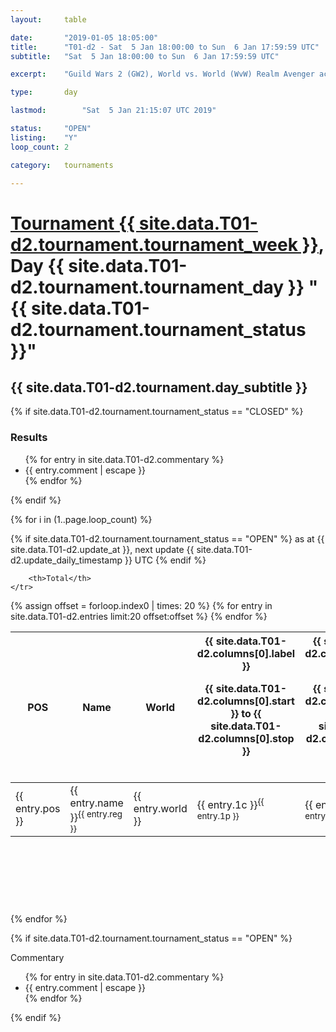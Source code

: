 ```yaml
---
layout: 	table

date: 		"2019-01-05 18:05:00"
title: 		"T01-d2 - Sat  5 Jan 18:00:00 to Sun  6 Jan 17:59:59 UTC"
subtitle: 	"Sat  5 Jan 18:00:00 to Sun  6 Jan 17:59:59 UTC"

excerpt:    "Guild Wars 2 (GW2), World vs. World (WvW) Realm Avenger achivement Tournament. \"Every Kill Counts\""

type:       day

lastmod: 		"Sat  5 Jan 21:15:07 UTC 2019"

status:     "OPEN"
listing:    "Y"
loop_count: 2

category: 	tournaments

---
```

<div class="table_header">
    <h1><a href="{{ site.data.T01-d2.tournament.week_url }}">Tournament {{ site.data.T01-d2.tournament.tournament_week }}</a>, Day {{ site.data.T01-d2.tournament.tournament_day }} "{{ site.data.T01-d2.tournament.tournament_status }}"</h1>
    <h2>{{ site.data.T01-d2.tournament.day_subtitle }}</h2> 
</div>

{% if site.data.T01-d2.tournament.tournament_status == "CLOSED" %} 
<div class="commentary">
  <h3>Results</h3>
  <ul>
    {% for entry in site.data.T01-d2.commentary %}
    <li class="commentary_list">{{ entry.comment | escape }}</li>
    {% endfor %}
  </ul>
</div>
{% endif %}


{% for i in (1..page.loop_count) %}

{% if site.data.T01-d2.tournament.tournament_status == "OPEN" %} 
<span class="table_nextupdate">as at {{ site.data.T01-d2.update_at }}, next update {{ site.data.T01-d2.update_daily_timestamp }} UTC</span> 
{% endif %}

<table class="day_table">
  <colgroup>
    <col style="width:18px">
    <col style="width:55px">
    <col style="width:55px">
    <col style="width:12px">
    <col style="width:12px">
    <col style="width:12px">
    <col style="width:12px">
    <col style="width:12px">
    <col style="width:12px">
    <col style="width:12px">
    <col style="width:12px">
    <col style="width:12px">
    <col style="width:12px">
    <col style="width:12px">
    <col style="width:12px">
    <col style="width:12px">
    <col style="width:12px">
    <col style="width:12px">
    <col style="width:12px">
    <col style="width:12px">
    <col style="width:12px">
    <col style="width:12px">
    <col style="width:12px">
    <col style="width:12px">
    <col style="width:12px">
    <col style="width:12px">
    <col style="width:12px">
    <col style="width:18px">
  </colgroup>  
  <thead>
    <tr>
        <th>POS</th>
        <th class="AlignLeft">Name</th>
        <th class="AlignLeft">World</th>

<th><div class="label">{{ site.data.T01-d2.columns[0].label }}<p class="onhover">{{ site.data.T01-d2.columns[0].start }} to {{ site.data.T01-d2.columns[0].stop }}</p></div>​</th>
<th><div class="label">{{ site.data.T01-d2.columns[1].label }}<p class="onhover">{{ site.data.T01-d2.columns[1].start }} to {{ site.data.T01-d2.columns[1].stop }}</p></div>​</th>
<th><div class="label">{{ site.data.T01-d2.columns[2].label }}<p class="onhover">{{ site.data.T01-d2.columns[2].start }} to {{ site.data.T01-d2.columns[2].stop }}</p></div>​</th>
<th><div class="label">{{ site.data.T01-d2.columns[3].label }}<p class="onhover">{{ site.data.T01-d2.columns[3].start }} to {{ site.data.T01-d2.columns[3].stop }}</p></div>​</th>
<th><div class="label">{{ site.data.T01-d2.columns[4].label }}<p class="onhover">{{ site.data.T01-d2.columns[4].start }} to {{ site.data.T01-d2.columns[4].stop }}</p></div>​</th>
<th><div class="label">{{ site.data.T01-d2.columns[5].label }}<p class="onhover">{{ site.data.T01-d2.columns[5].start }} to {{ site.data.T01-d2.columns[5].stop }}</p></div>​</th>
<th><div class="label">{{ site.data.T01-d2.columns[6].label }}<p class="onhover">{{ site.data.T01-d2.columns[6].start }} to {{ site.data.T01-d2.columns[6].stop }}</p></div>​</th>
<th><div class="label">{{ site.data.T01-d2.columns[7].label }}<p class="onhover">{{ site.data.T01-d2.columns[7].start }} to {{ site.data.T01-d2.columns[7].stop }}</p></div>​</th>
<th><div class="label">{{ site.data.T01-d2.columns[8].label }}<p class="onhover">{{ site.data.T01-d2.columns[8].start }} to {{ site.data.T01-d2.columns[8].stop }}</p></div>​</th>
<th><div class="label">{{ site.data.T01-d2.columns[9].label }}<p class="onhover">{{ site.data.T01-d2.columns[9].start }} to {{ site.data.T01-d2.columns[9].stop }}</p></div>​</th>
<th><div class="label">{{ site.data.T01-d2.columns[10].label }}<p class="onhover">{{ site.data.T01-d2.columns[10].start }} to {{ site.data.T01-d2.columns[10].stop }}</p></div>​</th>

<th><div class="label">{{ site.data.T01-d2.columns[11].label }}<p class="onhover">{{ site.data.T01-d2.columns[11].start }} to {{ site.data.T01-d2.columns[11].stop }}</p></div>​</th>
<th><div class="label">{{ site.data.T01-d2.columns[12].label }}<p class="onhover">{{ site.data.T01-d2.columns[12].start }} to {{ site.data.T01-d2.columns[12].stop }}</p></div>​</th>
<th><div class="label">{{ site.data.T01-d2.columns[13].label }}<p class="onhover">{{ site.data.T01-d2.columns[13].start }} to {{ site.data.T01-d2.columns[13].stop }}</p></div>​</th>
<th><div class="label">{{ site.data.T01-d2.columns[14].label }}<p class="onhover">{{ site.data.T01-d2.columns[14].start }} to {{ site.data.T01-d2.columns[14].stop }}</p></div>​</th>
<th><div class="label">{{ site.data.T01-d2.columns[15].label }}<p class="onhover">{{ site.data.T01-d2.columns[15].start }} to {{ site.data.T01-d2.columns[15].stop }}</p></div>​</th>
<th><div class="label">{{ site.data.T01-d2.columns[16].label }}<p class="onhover">{{ site.data.T01-d2.columns[16].start }} to {{ site.data.T01-d2.columns[16].stop }}</p></div>​</th>
<th><div class="label">{{ site.data.T01-d2.columns[17].label }}<p class="onhover">{{ site.data.T01-d2.columns[17].start }} to {{ site.data.T01-d2.columns[17].stop }}</p></div>​</th>
<th><div class="label">{{ site.data.T01-d2.columns[18].label }}<p class="onhover">{{ site.data.T01-d2.columns[18].start }} to {{ site.data.T01-d2.columns[18].stop }}</p></div>​</th>
<th><div class="label">{{ site.data.T01-d2.columns[19].label }}<p class="onhover">{{ site.data.T01-d2.columns[19].start }} to {{ site.data.T01-d2.columns[19].stop }}</p></div>​</th>
<th><div class="label">{{ site.data.T01-d2.columns[20].label }}<p class="onhover">{{ site.data.T01-d2.columns[20].start }} to {{ site.data.T01-d2.columns[20].stop }}</p></div>​</th>

<th><div class="label">{{ site.data.T01-d2.columns[21].label }}<p class="onhover">{{ site.data.T01-d2.columns[21].start }} to {{ site.data.T01-d2.columns[21].stop }}</p></div>​</th>
<th><div class="label">{{ site.data.T01-d2.columns[22].label }}<p class="onhover">{{ site.data.T01-d2.columns[22].start }} to {{ site.data.T01-d2.columns[22].stop }}</p></div>​</th>
<th><div class="label">{{ site.data.T01-d2.columns[23].label }}<p class="onhover">{{ site.data.T01-d2.columns[23].start }} to {{ site.data.T01-d2.columns[23].stop }}</p></div>​</th>

        <th>Total</th>
    </tr>
  </thead>
  {% assign offset = forloop.index0 | times: 20 %}
<tbody>
{% for entry in site.data.T01-d2.entries limit:20 offset:offset %}
  <tr>
    <td class="pl{{ entry.pos }}">{{ entry.pos }}</td>
    <td class="AlignLeft">{{ entry.name }}<sup>{{ entry.reg }}</sup></td>
    <td class="AlignLeft">{{ entry.world }}</td>
    <td class="pl{{ entry.1p }}">{{ entry.1c }}<sup>{{ entry.1p }}</sup></td>
    <td class="pl{{ entry.2p }}">{{ entry.2c }}<sup>{{ entry.2p }}</sup></td>
    <td class="pl{{ entry.3p }}">{{ entry.3c }}<sup>{{ entry.3p }}</sup></td>
    <td class="pl{{ entry.4p }}">{{ entry.4c }}<sup>{{ entry.4p }}</sup></td>
    <td class="pl{{ entry.5p }}">{{ entry.5c }}<sup>{{ entry.5p }}</sup></td>
    <td class="pl{{ entry.6p }}">{{ entry.6c }}<sup>{{ entry.6p }}</sup></td>
    <td class="pl{{ entry.7p }}">{{ entry.7c }}<sup>{{ entry.7p }}</sup></td>
    <td class="pl{{ entry.8p }}">{{ entry.8c }}<sup>{{ entry.8p }}</sup></td>
    <td class="pl{{ entry.9p }}">{{ entry.9c }}<sup>{{ entry.9p }}</sup></td>
    <td class="pl{{ entry.10p }}">{{ entry.10c }}<sup>{{ entry.10p }}</sup></td>
    <td class="pl{{ entry.11p }}">{{ entry.11c }}<sup>{{ entry.11p }}</sup></td>
    <td class="pl{{ entry.12p }}">{{ entry.12c }}<sup>{{ entry.12p }}</sup></td>
    <td class="pl{{ entry.13p }}">{{ entry.13c }}<sup>{{ entry.13p }}</sup></td>
    <td class="pl{{ entry.14p }}">{{ entry.14c }}<sup>{{ entry.14p }}</sup></td>
    <td class="pl{{ entry.15p }}">{{ entry.15c }}<sup>{{ entry.15p }}</sup></td>
    <td class="pl{{ entry.16p }}">{{ entry.16c }}<sup>{{ entry.16p }}</sup></td>
    <td class="pl{{ entry.17p }}">{{ entry.17c }}<sup>{{ entry.17p }}</sup></td>
    <td class="pl{{ entry.18p }}">{{ entry.18c }}<sup>{{ entry.18p }}</sup></td>
    <td class="pl{{ entry.19p }}">{{ entry.19c }}<sup>{{ entry.19p }}</sup></td>
    <td class="pl{{ entry.20p }}">{{ entry.20c }}<sup>{{ entry.20p }}</sup></td>
    <td class="pl{{ entry.21p }}">{{ entry.21c }}<sup>{{ entry.21p }}</sup></td>
    <td class="pl{{ entry.22p }}">{{ entry.22c }}<sup>{{ entry.22p }}</sup></td>
    <td class="pl{{ entry.23p }}">{{ entry.23c }}<sup>{{ entry.23p }}</sup></td>
    <td class="pl{{ entry.24p }}">{{ entry.24c }}<sup>{{ entry.24p }}</sup></td>
    <td>{{ entry.total }}</td>
  </tr>
{% endfor %}  
</tbody>
</table>
<div class="leaderboard">
  <script async src="//pagead2.googlesyndication.com/pagead/js/adsbygoogle.js"></script>
  <!-- 728x90 -->
  <ins class="adsbygoogle"
       style="display:inline-block;width:728px;height:90px"
       data-ad-client="ca-pub-3274917281288240"
       data-ad-slot="3870538733"></ins>
  <script>
  (adsbygoogle = window.adsbygoogle || []).push({});
  </script>    
</div>
<br />
{% endfor %}

{% if site.data.T01-d2.tournament.tournament_status == "OPEN" %} 
<div class="commentary">
  <span class="commentary_title">Commentary</span>
  <ul>
    {% for entry in site.data.T01-d2.commentary %}
    <li class="commentary_list">{{ entry.comment | escape }}</li>
    {% endfor %}
  </ul>
</div>
{% endif %}


